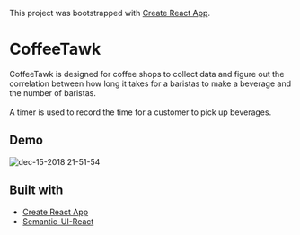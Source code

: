 This project was bootstrapped with [Create React App](https://github.com/facebook/create-react-app).

# CoffeeTawk
CoffeeTawk is designed for coffee shops to collect data and figure out the correlation between how long it takes for a 
baristas to make a beverage and the number of baristas.<br>
<br>
A timer is used to record the time for a customer to pick up beverages.

## Demo
![dec-15-2018 21-51-54](https://user-images.githubusercontent.com/42094387/50043692-b78b0c80-00b3-11e9-99c3-5ce1b08b60f7.gif)

## Built with
* [Create React App](https://github.com/facebook/create-react-app)
* [Semantic-UI-React](https://github.com/Semantic-Org/Semantic-UI-React)
